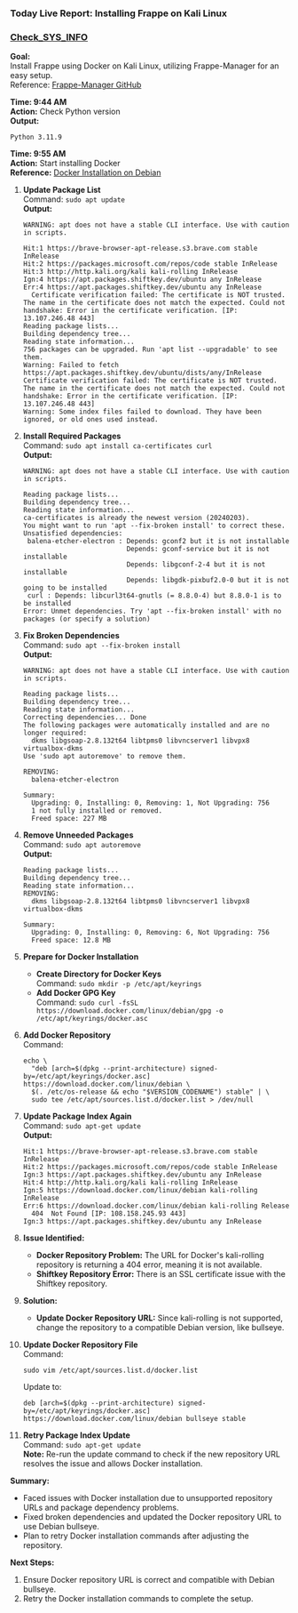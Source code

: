 ### Today Live Report: Installing Frappe on Kali Linux

### [Check_SYS_INFO](https://param-punjab.github.io/Live_Report/Folder/system_info)

**Goal:**  
Install Frappe using Docker on Kali Linux, utilizing Frappe-Manager for an easy setup.  
Reference: [Frappe-Manager GitHub](https://github.com/rtCamp/Frappe-Manager)

**Time: 9:44 AM**  
**Action:** Check Python version  
**Output:**  
```
Python 3.11.9
```

**Time: 9:55 AM**  
**Action:** Start installing Docker  
**Reference:** [Docker Installation on Debian](https://docs.docker.com/engine/install/debian/)

1. **Update Package List**  
   Command: `sudo apt update`  
   **Output:**  
   ```
   WARNING: apt does not have a stable CLI interface. Use with caution in scripts.
   
   Hit:1 https://brave-browser-apt-release.s3.brave.com stable InRelease
   Hit:2 https://packages.microsoft.com/repos/code stable InRelease
   Hit:3 http://http.kali.org/kali kali-rolling InRelease
   Ign:4 https://apt.packages.shiftkey.dev/ubuntu any InRelease
   Err:4 https://apt.packages.shiftkey.dev/ubuntu any InRelease
     Certificate verification failed: The certificate is NOT trusted. The name in the certificate does not match the expected. Could not handshake: Error in the certificate verification. [IP: 13.107.246.48 443]
   Reading package lists...
   Building dependency tree...
   Reading state information...
   756 packages can be upgraded. Run 'apt list --upgradable' to see them.
   Warning: Failed to fetch https://apt.packages.shiftkey.dev/ubuntu/dists/any/InRelease  Certificate verification failed: The certificate is NOT trusted. The name in the certificate does not match the expected. Could not handshake: Error in the certificate verification. [IP: 13.107.246.48 443]
   Warning: Some index files failed to download. They have been ignored, or old ones used instead.
   ```

2. **Install Required Packages**  
   Command: `sudo apt install ca-certificates curl`  
   **Output:**  
   ```
   WARNING: apt does not have a stable CLI interface. Use with caution in scripts.
   
   Reading package lists...
   Building dependency tree...
   Reading state information...
   ca-certificates is already the newest version (20240203).
   You might want to run 'apt --fix-broken install' to correct these.
   Unsatisfied dependencies:
    balena-etcher-electron : Depends: gconf2 but it is not installable
                             Depends: gconf-service but it is not installable
                             Depends: libgconf-2-4 but it is not installable
                             Depends: libgdk-pixbuf2.0-0 but it is not going to be installed
    curl : Depends: libcurl3t64-gnutls (= 8.8.0-4) but 8.8.0-1 is to be installed
   Error: Unmet dependencies. Try 'apt --fix-broken install' with no packages (or specify a solution)
   ```

3. **Fix Broken Dependencies**  
   Command: `sudo apt --fix-broken install`  
   **Output:**  
   ```
   WARNING: apt does not have a stable CLI interface. Use with caution in scripts.
   
   Reading package lists...
   Building dependency tree...
   Reading state information...
   Correcting dependencies... Done
   The following packages were automatically installed and are no longer required:
     dkms libgsoap-2.8.132t64 libtpms0 libvncserver1 libvpx8 virtualbox-dkms
   Use 'sudo apt autoremove' to remove them.
   
   REMOVING:
     balena-etcher-electron
   
   Summary:
     Upgrading: 0, Installing: 0, Removing: 1, Not Upgrading: 756
     1 not fully installed or removed.
     Freed space: 227 MB
   ```

4. **Remove Unneeded Packages**  
   Command: `sudo apt autoremove`  
   **Output:**  
   ```
   Reading package lists...
   Building dependency tree...
   Reading state information...
   REMOVING:
     dkms libgsoap-2.8.132t64 libtpms0 libvncserver1 libvpx8 virtualbox-dkms
   
   Summary:
     Upgrading: 0, Installing: 0, Removing: 6, Not Upgrading: 756
     Freed space: 12.8 MB
   ```

5. **Prepare for Docker Installation**  
   - **Create Directory for Docker Keys**  
     Command: `sudo mkdir -p /etc/apt/keyrings`  
   - **Add Docker GPG Key**  
     Command: `sudo curl -fsSL https://download.docker.com/linux/debian/gpg -o /etc/apt/keyrings/docker.asc`

6. **Add Docker Repository**  
   Command:  
   ```
   echo \
     "deb [arch=$(dpkg --print-architecture) signed-by=/etc/apt/keyrings/docker.asc] https://download.docker.com/linux/debian \
     $(. /etc/os-release && echo "$VERSION_CODENAME") stable" | \
     sudo tee /etc/apt/sources.list.d/docker.list > /dev/null
   ```

7. **Update Package Index Again**  
   Command: `sudo apt-get update`  
   **Output:**  
   ```
   Hit:1 https://brave-browser-apt-release.s3.brave.com stable InRelease
   Hit:2 https://packages.microsoft.com/repos/code stable InRelease
   Ign:3 https://apt.packages.shiftkey.dev/ubuntu any InRelease
   Hit:4 http://http.kali.org/kali kali-rolling InRelease
   Ign:5 https://download.docker.com/linux/debian kali-rolling InRelease
   Err:6 https://download.docker.com/linux/debian kali-rolling Release
     404  Not Found [IP: 108.158.245.93 443]
   Ign:3 https://apt.packages.shiftkey.dev/ubuntu any InRelease
   ```

8. **Issue Identified:**  
   - **Docker Repository Problem:** The URL for Docker's kali-rolling repository is returning a 404 error, meaning it is not available.
   - **Shiftkey Repository Error:** There is an SSL certificate issue with the Shiftkey repository.

9. **Solution:**  
   - **Update Docker Repository URL:** Since kali-rolling is not supported, change the repository to a compatible Debian version, like bullseye.

10. **Update Docker Repository File**  
    Command:  
    ```
    sudo vim /etc/apt/sources.list.d/docker.list
    ```
    Update to:  
    ```
    deb [arch=$(dpkg --print-architecture) signed-by=/etc/apt/keyrings/docker.asc] https://download.docker.com/linux/debian bullseye stable
    ```

11. **Retry Package Index Update**  
    Command: `sudo apt-get update`  
    **Note:** Re-run the update command to check if the new repository URL resolves the issue and allows Docker installation.

**Summary:**  
- Faced issues with Docker installation due to unsupported repository URLs and package dependency problems.
- Fixed broken dependencies and updated the Docker repository URL to use Debian bullseye.
- Plan to retry Docker installation commands after adjusting the repository.

**Next Steps:**  
1. Ensure Docker repository URL is correct and compatible with Debian bullseye.
2. Retry the Docker installation commands to complete the setup.
